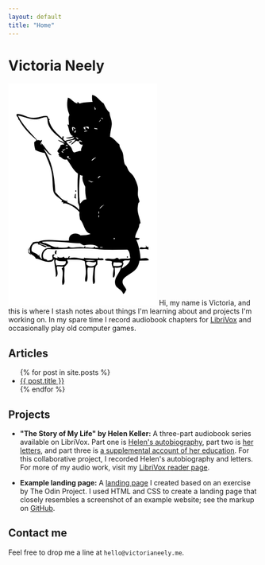 ```yaml
---
layout: default
title: "Home"
---
```


# Victoria Neely

<img class="img-right nonessential" src="assets/images/black-cat.png" alt="Black cat" />
Hi, my name is Victoria, and this is where I stash notes about things I'm learning about and projects I'm working on. In my spare time I record audiobook chapters for <a href="https://librivox.org/reader/16022">LibriVox</a> and occasionally play old computer games.

<h2>Articles</h2>

  <ul>
     {% for post in site.posts %}
      <li><a href="{{ post.url }}">{{ post.title }}</a></li>
    {% endfor %}
  </ul>

<!--
{% for tag in site.tags %}
  <h2>{{ tag[0] }} articles</h2>
  <ul>
    {% for post in tag[1] %}
      <li><a href="{{ post.url }}">{{ post.title }}</a></li>
    {% endfor %}
  </ul>
{% endfor %}
-->

<h2>Projects</h2>

- **"The Story of My Life" by Helen Keller:** A three-part audiobook series available on LibriVox. Part one is <a href="https://librivox.org/the-story-of-my-life-version-3-by-helen-keller/">Helen's autobiography</a>, part two is <a href="https://librivox.org/the-story-of-my-life-part-2-letters-by-helen-keller/">her letters</a>, and part three is <a href="https://librivox.org/the-story-of-my-life-part-3-by-helen-keller/">a supplemental account of her education</a>. For this collaborative project, I recorded Helen's autobiography and letters. For more of my audio work, visit my <a href="https://librivox.org/reader/16022?primary_key=16022&search_category=reader&search_page=1&search_form=get_results">LibriVox reader page</a>.

- **Example landing page:** A <a href="https://neelyv.github.io/landing-page/">landing page</a> I created based on an exercise by The Odin Project. I used HTML and CSS to create a landing page that closely resembles a screenshot of an example website; see the markup on <a href="https://github.com/neelyv/landing-page">GitHub</a>.

<h2>Contact me</h2>

Feel free to drop me a line at <code>&#104;&#101;&#108;&#108;&#111;&#64;&#118;&#105;&#99;&#116;&#111;&#114;&#105;&#97;&#110;&#101;&#101;&#108;&#121;&#46;&#109;&#101;</code>.